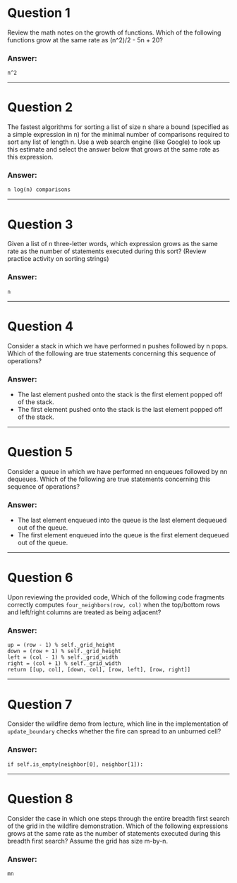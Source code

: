 # Question 1
  Review the math notes on the growth of functions. Which of the following functions grow at the same rate as (n^2)/2 - 5n + 20?

### Answer:
    n^2

----
# Question 2
  The fastest algorithms for sorting a list of size n share a bound (specified as a simple expression in n) for the minimal number of comparisons required to sort any list of length n. Use a web search engine (like Google) to look up this estimate and select the answer below that grows at the same rate as this expression.
  
### Answer:
    n log(n) comparisons

----
# Question 3
  Given a list of n three-letter words, which expression grows as the same rate as the number of statements executed during this sort? (Review practice activity on sorting strings)
  
### Answer:
    n

----
# Question 4
  Consider a stack in which we have performed n pushes followed by n pops. Which of the following are true statements concerning this sequence of operations?

### Answer:
* The last element pushed onto the stack is the first element popped off of the stack.
* The first element pushed onto the stack is the last element popped off of the stack.  

----
# Question 5
  Consider a queue in which we have performed nn enqueues followed by nn dequeues. Which of the following are true statements concerning this sequence of operations?

### Answer:
* The last element enqueued into the queue is the last element dequeued out of the queue.
* The first element enqueued into the queue is the first element dequeued out of the queue.

----
# Question 6
  Upon reviewing the provided code, Which of the following code fragments correctly computes `four_neighbors(row, col)` when the top/bottom rows and left/right columns are treated as being adjacent?
  
### Answer:
    up = (row - 1) % self._grid_height
    down = (row + 1) % self._grid_height
    left = (col - 1) % self._grid_width
    right = (col + 1) % self._grid_width
    return [[up, col], [down, col], [row, left], [row, right]]
    
----
# Question 7
  Consider the wildfire demo from lecture, which line in the implementation of `update_boundary` checks whether the fire can spread to an unburned cell?

### Answer:
    if self.is_empty(neighbor[0], neighbor[1]):
    
----
# Question 8
   Consider the case in which one steps through the entire breadth first search of the grid in the wildfire demonstration. Which of the following expressions grows at the same rate as the number of statements executed during this breadth first search? Assume the grid has size m-by-n.

### Answer:
    mn
